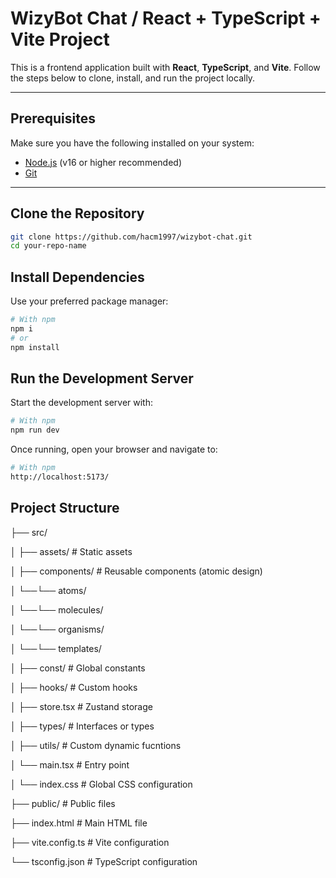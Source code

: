 # WizyBot Chat / React + TypeScript + Vite Project

This is a frontend application built with **React**, **TypeScript**, and **Vite**. Follow the steps below to clone, install, and run the project locally.

---

## Prerequisites

Make sure you have the following installed on your system:

- [Node.js](https://nodejs.org/) (v16 or higher recommended)
- [Git](https://git-scm.com/)

---

## Clone the Repository

```bash
git clone https://github.com/hacm1997/wizybot-chat.git
cd your-repo-name
```

## Install Dependencies

Use your preferred package manager:

```bash
# With npm
npm i
# or
npm install
```

## Run the Development Server

Start the development server with:

```bash
# With npm
npm run dev
```

Once running, open your browser and navigate to:

```bash
# With npm
http://localhost:5173/
```

## Project Structure

├── src/

│ ├── assets/ # Static assets

│ ├── components/ # Reusable components (atomic design)

│ └──└── atoms/

│ └──└── molecules/

│ └──└── organisms/

│ └──└── templates/

│ ├── const/ # Global constants

│ ├── hooks/ # Custom hooks

│ ├── store.tsx # Zustand storage

│ ├── types/ # Interfaces or types

│ ├── utils/ # Custom dynamic fucntions

│ └── main.tsx # Entry point

│ └── index.css # Global CSS configuration

├── public/ # Public files

├── index.html # Main HTML file

├── vite.config.ts # Vite configuration

└── tsconfig.json # TypeScript configuration
